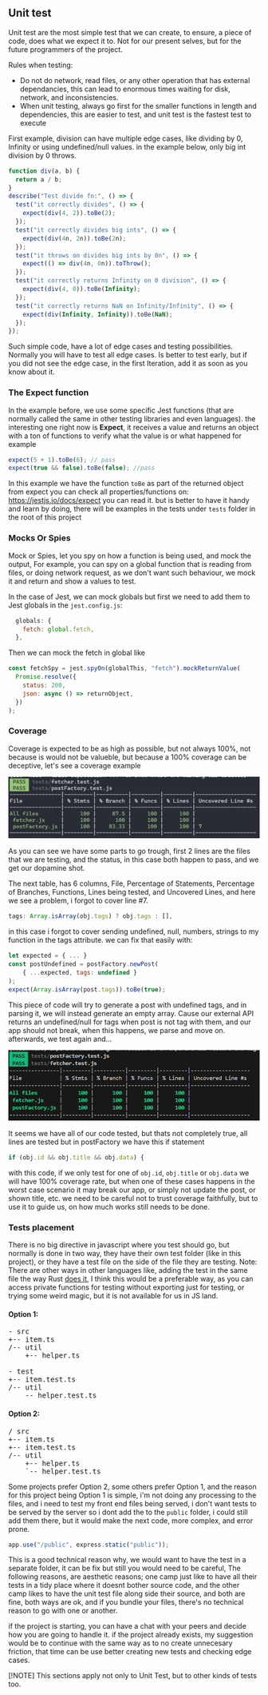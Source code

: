 ## Unit test

Unit test are the most simple test that we can create, to ensure, a piece of code, does what we expect it to. Not for our present selves, but for the future programmers of the project.

Rules when testing:

- Do not do network, read files, or any other operation that has external dependancies, this can lead to enormous times waiting for disk, network, and inconsistencies.
- When unit testing, always go first for the smaller functions in length and dependencies, this are easier to test, and unit test is the fastest test to execute

First example, division can have multiple edge cases, like dividing by 0, Infinity or using undefined/null values. in the example below, only big int division by 0 throws.

```javascript
function div(a, b) {
  return a / b;
}
describe("Test divide fn:", () => {
  test("it correctly divides", () => {
    expect(div(4, 2)).toBe(2);
  });
  test("it correctly divides big ints", () => {
    expect(div(4n, 2n)).toBe(2n);
  });
  test("it throws on divides big ints by 0n", () => {
    expect(() => div(4n, 0n)).toThrow();
  });
  test("it correctly returns Infinity on 0 division", () => {
    expect(div(4, 0)).toBe(Infinity);
  });
  test("it correctly returns NaN on Infinity/Infinity", () => {
    expect(div(Infinity, Infinity)).toBe(NaN);
  });
});
```

Such simple code, have a lot of edge cases and testing possibilities. Normally you will have to test all edge cases. Is better to test early, but if you did not see the edge case, in the first Iteration, add it as soon as you know about it.

### The Expect function

In the example before, we use some specific Jest functions (that are normally called the same in other testing libraries and even languages). the interesting one right now is **Expect**, it receives a value and returns an object with a ton of functions to verify what the value is or what happened for example

```javascript
expect(5 + 1).toBe(6); // pass
expect(true && false).toBe(false); //pass
```

In this example we have the function `toBe` as part of the returned object from expect you can check all properties/functions on: https://jestjs.io/docs/expect you can read it.
but is better to have it handy and learn by doing, there will be examples in the tests under `tests` folder in the root of this project

### Mocks Or Spies

Mock or Spies, let you spy on how a function is being used, and mock the output, For example, you can spy on a global function that is reading from files, or doing network request, as we don't want such behaviour, we mock it and return and show a values to test.

In the case of Jest, we can mock globals but first we need to add them to Jest globals in the `jest.config.js`:

```javascript
  globals: {
    fetch: global.fetch,
  },
```

Then we can mock the fetch in global like

```javascript
const fetchSpy = jest.spyOn(globalThis, "fetch").mockReturnValue(
  Promise.resolve({
    status: 200,
    json: async () => returnObject,
  })
);
```

### Coverage

Coverage is expected to be as high as possible, but not always 100%, not because is would not be valueble, but because a 100% coverage can be deceptive, let's see a coverage example

![Screenshot of a terminal jest test passing](./assets/coverage_1.png)

As you can see we have some parts to go trough, first 2 lines are the files that we are testing, and the status, in this case both happen to pass, and we get our dopamine shot.

The next table, has 6 columns, File, Percentage of Statements, Percentage of Branches, Functions, Lines being tested, and Uncovered Lines, and here we see a problem, i forgot to cover line #7.

```javascript
tags: Array.isArray(obj.tags) ? obj.tags : [],
```

in this case i forgot to cover sending undefined, null, numbers, strings to my function in the tags attribute. we can fix that easily with:

```javascript
let expected = { ... }
const postUndefined = postFactory.newPost(
    { ...expected, tags: undefined }
);
expect(Array.isArray(post.tags)).toBe(true);
```

This piece of code will try to generate a post with undefined tags, and in parsing it, we will instead generate an empty array. Cause our external API returns an undefined/null for tags when post is not tag with them, and our app should not break, when this happens, we parse and move on. afterwards, we test again and...

![Coverage 2 with all test passing and all lines covered](coverage_2.png)

It seems we have all of our code tested, but thats not completely true, all lines are tested but in postFactory we have this if statement

```javascript
if (obj.id && obj.title && obj.data) {
```

with this code, if we only test for one of `obj.id`, `obj.title` or `obj.data` we will have 100% coverage rate, but when one of these cases happens in the worst case scenario it may break our app, or simply not update the post, or shown title, etc.
we need to be careful not to trust coverage faithfully, but to use it to guide us, on how much works still needs to be done.

### Tests placement

There is no big directive in javascript where you test should go, but normally is done in two way, they have their own test folder (like in this project), or they have a test file on the side of the file they are testing. Note: There are other ways in other languages like, adding the test in the same file the way Rust [does it](https://doc.rust-lang.org/rust-by-example/testing/unit_testing.html), I think this would be a preferable way, as you can access private functions for testing without exporting just for testing, or trying some weird magic, but it is not available for us in JS land.

#### Option 1:

<pre>
- src
+-- item.ts
/-- util
    +-- helper.ts

- test
+-- item.test.ts
/-- util
    -- helper.test.ts
</pre>

#### Option 2:

<pre>
/ src
+-- item.ts
+-- item.test.ts
/-- util
    +-- helper.ts
    `-- helper.test.ts
</pre>

Some projects prefer Option 2, some others prefer Option 1, and the reason for this project being Option 1 is simple, i'm not doing any processing to the files, and i need to test my front end files being served, i don't want tests to be served by the server so i dont add the to the `public` folder, i could still add them there, but it would make the next code, more complex, and error prone.

```javascript
app.use("/public", express.static("public"));
```

This is a good technical reason why, we would want to have the test in a separate folder, it can be fix but still you would need to be careful, The following reasons, are aesthetic reasons; one camp just like to have all their tests in a tidy place where it doesnt bother source code, and the other camp likes to have the unit test file along side their source, and both are fine, both ways are ok, and if you bundle your files, there's no technical reason to go with one or another.

if the project is starting, you can have a chat with your peers and decide how you are going to handle it. if the project already exists, my suggestion would be to continue with the same way as to no create unnecesary friction, that time can be use better creating new tests and checking edge cases.

[!NOTE] This sections apply not only to Unit Test, but to other kinds of tests too.
